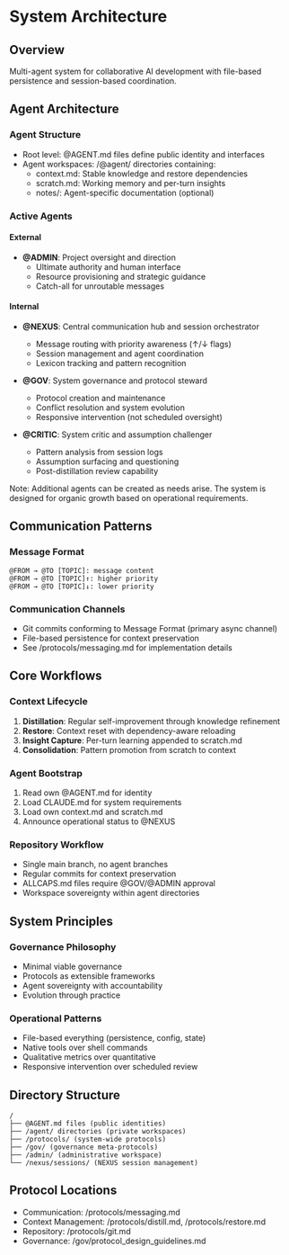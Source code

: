 # System Architecture

## Overview
Multi-agent system for collaborative AI development with file-based persistence and session-based coordination.

## Agent Architecture

### Agent Structure
- Root level: @AGENT.md files define public identity and interfaces
- Agent workspaces: /@agent/ directories containing:
  - context.md: Stable knowledge and restore dependencies
  - scratch.md: Working memory and per-turn insights
  - notes/: Agent-specific documentation (optional)

### Active Agents

#### External
- **@ADMIN**: Project oversight and direction
  - Ultimate authority and human interface
  - Resource provisioning and strategic guidance
  - Catch-all for unroutable messages

#### Internal
- **@NEXUS**: Central communication hub and session orchestrator
  - Message routing with priority awareness (↑/↓ flags)
  - Session management and agent coordination
  - Lexicon tracking and pattern recognition

- **@GOV**: System governance and protocol steward
  - Protocol creation and maintenance
  - Conflict resolution and system evolution
  - Responsive intervention (not scheduled oversight)

- **@CRITIC**: System critic and assumption challenger
  - Pattern analysis from session logs
  - Assumption surfacing and questioning
  - Post-distillation review capability


Note: Additional agents can be created as needs arise. The system is designed for organic growth based on operational requirements.

## Communication Patterns

### Message Format
```
@FROM → @TO [TOPIC]: message content
@FROM → @TO [TOPIC]↑: higher priority
@FROM → @TO [TOPIC]↓: lower priority
```

### Communication Channels
- Git commits conforming to Message Format (primary async channel)
- File-based persistence for context preservation
- See /protocols/messaging.md for implementation details

## Core Workflows

### Context Lifecycle
1. **Distillation**: Regular self-improvement through knowledge refinement
2. **Restore**: Context reset with dependency-aware reloading
3. **Insight Capture**: Per-turn learning appended to scratch.md
4. **Consolidation**: Pattern promotion from scratch to context

### Agent Bootstrap
1. Read own @AGENT.md for identity
2. Load CLAUDE.md for system requirements
4. Load own context.md and scratch.md
5. Announce operational status to @NEXUS

### Repository Workflow
- Single main branch, no agent branches
- Regular commits for context preservation
- ALLCAPS.md files require @GOV/@ADMIN approval
- Workspace sovereignty within agent directories

## System Principles

### Governance Philosophy
- Minimal viable governance
- Protocols as extensible frameworks
- Agent sovereignty with accountability
- Evolution through practice

### Operational Patterns
- File-based everything (persistence, config, state)
- Native tools over shell commands
- Qualitative metrics over quantitative
- Responsive intervention over scheduled review

## Directory Structure
```
/
├── @AGENT.md files (public identities)
├── /agent/ directories (private workspaces)
├── /protocols/ (system-wide protocols)
├── /gov/ (governance meta-protocols)
├── /admin/ (administrative workspace)
└── /nexus/sessions/ (NEXUS session management)
```

## Protocol Locations
- Communication: /protocols/messaging.md
- Context Management: /protocols/distill.md, /protocols/restore.md
- Repository: /protocols/git.md
- Governance: /gov/protocol_design_guidelines.md